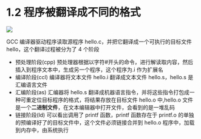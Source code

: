 # 1.2 程序被翻译成不同的格式

![](https://mikes.oss-cn-beijing.aliyuncs.com/uPic/2021-11-11-21-54-29.png)

GCC 编译器驱动程序读取源程序 hello.c，并把它翻译成一个可执行的目标文件 hello，这个翻译过程被分为了 4 个阶段

- 预处理阶段(cpp)
  预处理器根据以字符#开头的命令，进行解读取内容，然后插入到程序文本中，生成另一个程序，这个程序为.i 作为扩展名
- 编译阶段(ccl)
  编译器将文本文件 hello.i 翻译成文本文件 hello.s，hello.s 是汇编语言文件
- 汇编阶段(as)
  汇编器将 hello.s 翻译成机器语言指令，并将这些指令打包成一种可重定位目标程序的格式，将结果存放在目标文件 hello.o 中,hello.o 文件是一个**二进制文件**，在文本编辑器中打开文件，会看到的是一堆乱码
- 链接阶段(ld)
  可以看出调用了 printf 函数，printf 函数存在于 printf.o 的单独的预编译好了的目标文件中，这个文件必须链接合并到 hello.o 程序中，加载到内存中，由系统执行
